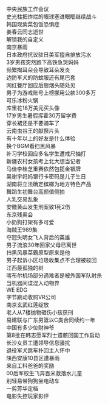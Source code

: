中央民族工作会议  
史光柱把炸烂的眼球塞进眼眶继续战斗  
韩国现紫菜包饭恐惧症  
姜春云同志逝世  
解锁我的自定义  
南京暴雨  
日本政府抗议驻日美军擅自排放污水  
3岁男孩突然跑下高铁急哭妈妈  
频繁掏耳朵会导致耳朵发炎  
边防军犬的防蚊服还有尾巴套  
网红餐厅回应后厨烟头随处见  
男子为游戏账号上榜挪用公款300多万  
可乐冰粉火锅  
库里花18万美元买头像  
17岁男生暑假挥霍30万留学费  
穿长裙还是不要骑车了  
云南虫谷王的献祭片头  
有十年以上的好友是什么体验  
换个BGM看扫黑风暴  
补习学校回应多名学生遭戒尺抽打  
新疆农村女孩考上北大想当记者  
马佳李桂芝重赛依然包揽金银牌  
吴谢宇妈妈银行卡密码是儿子生日  
湖南将立法确定槟榔为地方特色产品  
舞蹈生初舞台高颜值侧拍  
人乳交易乱象  
安徽黄山发生刑案致1死2伤  
东京残奥会  
小奶狗打架有多可爱  
海贼王989集  
夺冠失明女飞人背后的英雄  
男子流浪30年回家父母已离世  
扫黑风暴菜霸原型原来是他  
男子起诉小区垃圾收集点不合理被驳回  
江西最孤独的树  
喀布尔机场部分遇难者是被外国军队射杀  
当机器间谍混入动物界  
WE EDG  
字节跳动收购VR公司  
南京玄武红莲绽放  
老人从7楼抛物砸伤小孩获刑  
易建联与广东男篮以C类合同续约一年  
中国有多少位财神爷  
第8批在韩志愿军烈士遗骸回国工作启动  
长沙女员工遭领导信息骚扰  
退役军犬跳车扑回主人怀中  
陕西安康10县区遭暴雨  
来自工科爸爸的奖励  
00后军校生飞奔百米救落水儿童  
别轻易带狗狗坐电动车  
一剪芳华定档  
电影失控玩家影评  
